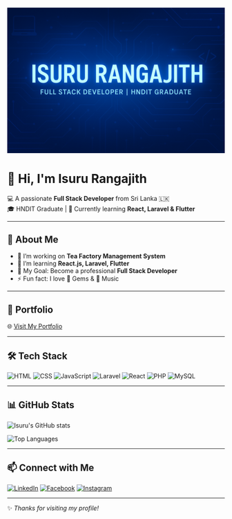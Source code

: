 <!-- Clickable Banner -->
[![Banner](https://raw.githubusercontent.com/IsuruRangajith/IsuruRangajith/main/banner.png)](https://isururangajith.github.io/portfolio-J-I-R-Jayathunga/)

# 👋 Hi, I'm Isuru Rangajith  

💻 A passionate **Full Stack Developer** from Sri Lanka 🇱🇰  
🎓 HNDIT Graduate | 🌱 Currently learning **React, Laravel & Flutter**  

---

## 🚀 About Me
- 🔭 I’m working on **Tea Factory Management System**
- 🌱 I’m learning **React.js, Laravel, Flutter**
- 🎯 My Goal: Become a professional **Full Stack Developer**
- ⚡ Fun fact: I love 💎 Gems & 🎵 Music

---

## 🔗 Portfolio
🌐 [Visit My Portfolio](https://isururangajith.github.io/portfolio-J-I-R-Jayathunga/)  

---

## 🛠️ Tech Stack
![HTML](https://img.shields.io/badge/HTML-orange?style=for-the-badge&logo=html5&logoColor=white)
![CSS](https://img.shields.io/badge/CSS-blue?style=for-the-badge&logo=css3&logoColor=white)
![JavaScript](https://img.shields.io/badge/JavaScript-yellow?style=for-the-badge&logo=javascript&logoColor=black)
![Laravel](https://img.shields.io/badge/Laravel-red?style=for-the-badge&logo=laravel&logoColor=white)
![React](https://img.shields.io/badge/React-61DAFB?style=for-the-badge&logo=react&logoColor=black)
![PHP](https://img.shields.io/badge/PHP-777BB4?style=for-the-badge&logo=php&logoColor=white)
![MySQL](https://img.shields.io/badge/MySQL-4479A1?style=for-the-badge&logo=mysql&logoColor=white)

---

## 📊 GitHub Stats
![Isuru's GitHub stats](https://github-readme-stats.vercel.app/api?username=YOURUSERNAME&show_icons=true&theme=radical)

![Top Languages](https://github-readme-stats.vercel.app/api/top-langs/?username=IsuruRangajith&layout=compact&theme=tokyonight)

---

## 📫 Connect with Me
[![LinkedIn](https://img.shields.io/badge/LinkedIn-blue?style=for-the-badge&logo=linkedin&logoColor=white)](https://linkedin.com/in/YOUR-LINK)
[![Facebook](https://img.shields.io/badge/Facebook-1877F2?style=for-the-badge&logo=facebook&logoColor=white)](https://facebook.com/YOUR-LINK)
[![Instagram](https://img.shields.io/badge/Instagram-E4405F?style=for-the-badge&logo=instagram&logoColor=white)](https://instagram.com/YOUR-LINK)

---

✨ _Thanks for visiting my profile!_  


<!--
**IsuruRangajith/IsuruRangajith** is a ✨ _special_ ✨ repository because its `README.md` (this file) appears on your GitHub profile.

Here are some ideas to get you started:

- 🔭 I’m currently working on ...
- 🌱 I’m currently learning ...
- 👯 I’m looking to collaborate on ...
- 🤔 I’m looking for help with ...
- 💬 Ask me about ...
- 📫 How to reach me: ...
- 😄 Pronouns: ...
- ⚡ Fun fact: ...
-->
